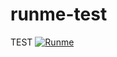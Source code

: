 # runme-test

TEST [![Runme](http://localhost:3000/static/button.svg)](http://localhost:3000/run?app_id=9ff1c88b-b939-4b1d-823f-fd4b83f6304b)
